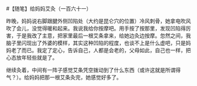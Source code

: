 #【随笔】给妈妈艾灸（一百六十一）

昨晚，妈妈说右脚跟腱外侧凹陷处（大约是昆仑穴的位置）冷风刺骨，她拿电吹风吹了会儿，没觉得暖和起来。我说我给你按摩吧。用手按了按那里，发现凹陷得厉害，于是我改了主意，把家里最后一根艾条拿来，给她边灸边按摩。忽然之间，我脑子里闪现出了外婆的模样，其实这种凹陷的程度，也谈不上是什么虚吧，只是妈妈老了而已。我定了定心，告诉自己，人都是会老的，父母如此，自己也一样，把心态放年轻些就是了。

继续灸着，中间有一阵子感觉艾条凭空拨动到了什么东西（或许这就是所谓得气？）。给妈妈把那一根艾条灸完，她感觉好多了。